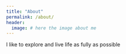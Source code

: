 ```yaml
---
title: "About"
permalink: /about/
header:
  image: # here the image about me
---
```


  I like to explore and live life as fully as possible
